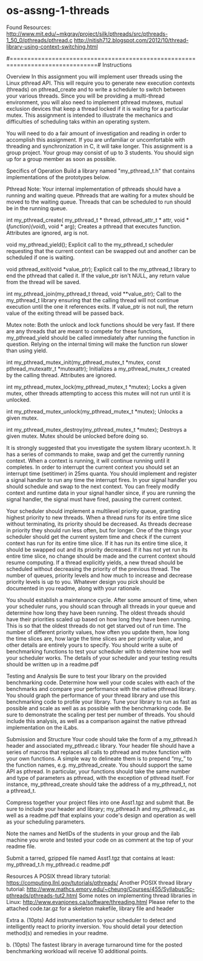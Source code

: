 # os-assng-1-threads

Found Resources:
http://www.mit.edu/~mkgray/project/silk/pthreads/src/pthreads-1_50_0/pthreads/pthread.c
http://nitish712.blogspot.com/2012/10/thread-library-using-context-switching.html



#===============================================================================#
Instructions

Overview
In this assignment you will implement user threads using the Linux pthread API. This will require you to generate new execution contexts (threads) on pthread_create and to write a scheduler to switch between your various threads. Since you will be providing a multi-thread environment, you will also need to implement pthread mutexes, mutual exclusion devices that keep a thread locked if it is waiting for a particular mutex. This assignment is intended to illustrate the mechanics and difficulties of scheduling taks within an operating system.
 
You will need to do a fair amount of investigation and reading in order to accomplish this assignment.
If you are unfamiliar or uncomfortable with threading and synchronization in C, it will take longer.
This assignment is a group project. Your group may consist of up to 3 students. You should sign up for a group member as soon as possible.
 
 
Specifics of Operation
Build a library named "my_pthread_t.h" that contains implementations of the prototypes below.
 
Pthread Note: Your internal implementation of pthreads should have a running and waiting queue.
Pthreads that are waiting for a mutex should be moved to the waiting queue. Threads that can be
scheduled to run should be in the running queue.
 
int my_pthread_create( my_pthread_t * thread, pthread_attr_t * attr, void *(*function)(void*), void * arg);
Creates a pthread that executes function. Attributes are ignored, arg is not.
 
void my_pthread_yield();
Explicit call to the my_pthread_t scheduler requesting that the current context can be swapped out and
another can be scheduled if one is waiting.
 
void pthread_exit(void *value_ptr);
Explicit call to the my_pthread_t library to end the pthread that called it. If the value_ptr isn't NULL,
any return value from the thread will be saved.
 
int my_pthread_join(my_pthread_t thread, void **value_ptr);
Call to the my_pthread_t library ensuring that the calling thread will not continue execution until the one it references exits. If value_ptr is not null, the return value of the exiting thread will be passed back.
 
Mutex note: Both the unlock and lock functions should be very fast. If there are any threads that are meant to compete for these functions, my_pthread_yield should be called immediately after running the function in question. Relying on the internal timing will make the function run slower than using yield.
 
int my_pthread_mutex_init(my_pthread_mutex_t *mutex, const pthread_mutexattr_t *mutexattr);
Initializes a my_pthread_mutex_t created by the calling thread. Attributes are ignored.
 
int my_pthread_mutex_lock(my_pthread_mutex_t *mutex);
Locks a given mutex, other threads attempting to access this mutex will not run until it is unlocked.
 
 
 
 
int my_pthread_mutex_unlock(my_pthread_mutex_t *mutex);
Unlocks a given mutex.
 
int my_pthread_mutex_destroy(my_pthread_mutex_t *mutex);
Destroys a given mutex. Mutex should be unlocked before doing so.
 
It is strongly suggested that you investigate the system library ucontext.h. It has a series of commands to make, swap and get the currently running context. When a context is running, it will continue running until it completes. In order to interrupt the current context you should set an interrupt time (setitimer) in 25ms quanta. You should implement and register a signal handler to run any time the interrupt fires. In your signal handler you should schedule and swap to the next context. You can freely modify context and runtime data in your signal handler since, if you are running the signal handler, the signal must have fired, pausing the current context.
 
Your scheduler should implement a multilevel priority queue, granting highest priority to new threads.
When a thread runs for its entire time slice without terminating, its priority should be decreased. As
threads decrease in priority they should run less often, but for longer. One of the things your scheduler
should get the current system time and check if the current context has run for its entire time slice. If it
has run its entire time slice, it should be swapped out and its priority decreased. If it has not yet run its
entire time slice, no change should be made and the current context should resume computing. If a
thread explicitly yields, a new thread should be scheduled without decreasing the priority of the
previous thread. The number of queues, priority levels and how much to increase and decrease priority levels is up to you. Whatever design you pick should be documented in you readme, along with your rationale.
 
You should establish a maintenance cycle. After some amount of time, when your scheduler runs, you
should scan through all threads in your queue and determine how long they have been running. The
oldest threads should have their priorities scaled up based on how long they have been running. This is
so that the oldest threads do not get starved out of run time. The number of different priority values,
how often you update them, how long the time slices are, how large the time slices are per priority
value, and other details are entirely yours to specify. You should write a suite of benchmarking
functions to test your scheduler with to determine how well your scheduler works. The details of your
scheduler and your testing results should be written up in a readme.pdf
 
 
Testing and Analysis
Be sure to test your library on the provided benchmarking code. Determine how well your code scales with each of the benchmarks and compare your performance with the native pthread library. You should graph the performance of your thread library and use this benchmarking code to profile your library. Tune your library to run as fast as possible and scale as well as as possible with the benchmarking code. Be sure to demonstrate the scaling per test per number of threads. You should include this analysis, as well as a comparison against the native pthread implementation on the iLabs.
 
 
 
 
 
 
Submission and Structure
Your code should take the form of a my_pthread.h header and associated my_pthread.c library. Your header file should have a series of macros that replaces all calls to pthread and mutex function with your own functions. A simple way to delineate them is to prepend “my_” to the function names, e.g. my_pthread_create. You should support the same API as pthread. In particular, your functions should take the same number and type of parameters as pthread, with the exception of pthread itself. For instance, my_pthread_create should take the address of a my_pthread_t, not a pthread_t.
 
Compress together your project files into one Asst1.tgz and submit that. Be sure to include your header and library; my_pthread.h and my_pthread.c, as well as a readme.pdf that explains your code's design and operation as well as your scheduling parameters.
 
Note the names and NetIDs of the students in your group and the ilab machine you wrote and tested your code on as comment at the top of your readme file.
 
Submit a tarred, gzipped file named Asst1.tgz that contains at least:
my_pthread_t.h
my_pthread.c
readme.pdf
 
 
Resources
A POSIX thread library tutorial:
https://computing.llnl.gov/tutorials/pthreads/
Another POSIX thread library tutorial:
http://www.mathcs.emory.edu/~cheung/Courses/455/Syllabus/5c-pthreads/pthreads-tut2.html
Some notes on implementing thread libraries in Linux:
http://www.evanjones.ca/software/threading.html
Please refer to the attached code.tar.gz for a skeleton makefile, library file and header
 
 
 
Extra
a. (10pts)
Add instrumentation to your scheduler to detect and intelligently react to priority inversion. You should
detail your detection method(s) and remedies in your readme.
 
b. (10pts)
The fastest library in average turnaround time for the posted benchmarking workload will receive 10 additional points.
